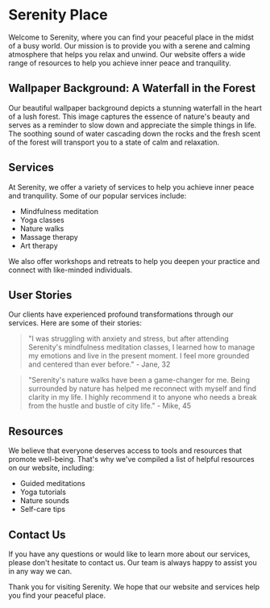 <!--font:Cabin-->

# Serenity Place

Welcome to Serenity, where you can find your peaceful place in the midst of a busy world. Our mission is to provide you with a serene and calming atmosphere that helps you relax and unwind. Our website offers a wide range of resources to help you achieve inner peace and tranquility.

## Wallpaper Background: A Waterfall in the Forest

Our beautiful wallpaper background depicts a stunning waterfall in the heart of a lush forest. This image captures the essence of nature's beauty and serves as a reminder to slow down and appreciate the simple things in life. The soothing sound of water cascading down the rocks and the fresh scent of the forest will transport you to a state of calm and relaxation.

## Services

At Serenity, we offer a variety of services to help you achieve inner peace and tranquility. Some of our popular services include:

- Mindfulness meditation
- Yoga classes
- Nature walks
- Massage therapy
- Art therapy

We also offer workshops and retreats to help you deepen your practice and connect with like-minded individuals.

## User Stories

Our clients have experienced profound transformations through our services. Here are some of their stories:

> "I was struggling with anxiety and stress, but after attending Serenity's mindfulness meditation classes, I learned how to manage my emotions and live in the present moment. I feel more grounded and centered than ever before." - Jane, 32

> "Serenity's nature walks have been a game-changer for me. Being surrounded by nature has helped me reconnect with myself and find clarity in my life. I highly recommend it to anyone who needs a break from the hustle and bustle of city life." - Mike, 45

## Resources

We believe that everyone deserves access to tools and resources that promote well-being. That's why we've compiled a list of helpful resources on our website, including:

- Guided meditations
- Yoga tutorials
- Nature sounds
- Self-care tips

## Contact Us

If you have any questions or would like to learn more about our services, please don't hesitate to contact us. Our team is always happy to assist you in any way we can.

Thank you for visiting Serenity. We hope that our website and services help you find your peaceful place.

<!--

Write me content for website with wallpaper which alt text is:

"A waterfall in the forest"

The name/title of the page should not be 1:1 copy of the alt text but rather a real content of the website which is using this wallpaper.

- Use markdown format 
- Start with heading
- Heading should be short and concise
- The content should look like a real website 
- The website should not be about the wallpaper, wallpaper is just a related background
- Heading should be contain work "wallpaper" or "background"
- Include real sections like references, contact, user stories, etc. use things relevant to the page purpose.
- Feel free to use structure like headings, bullets, numbering, blockquotes, paragraphs, horizontal lines, etc.
- You can use formatting like bold or _italic_
- You can include UTF-8 emojis
- Links should be only #hash anchors (and you can refer to the document itself)
- Do not include images


---


# Serenity - Find Your Peaceful Place

Welcome to Serenity, where you can find your peaceful place in the midst of a busy world. Our mission is to provide you with a serene and calming atmosphere that helps you relax and unwind. Our website offers a wide range of resources to help you achieve inner peace and tranquility.

## Wallpaper Background: A Waterfall in the Forest

Our beautiful wallpaper background depicts a stunning waterfall in the heart of a lush forest. This image captures the essence of nature's beauty and serves as a reminder to slow down and appreciate the simple things in life. The soothing sound of water cascading down the rocks and the fresh scent of the forest will transport you to a state of calm and relaxation.

## Services

At Serenity, we offer a variety of services to help you achieve inner peace and tranquility. Some of our popular services include:

- Mindfulness meditation
- Yoga classes
- Nature walks
- Massage therapy
- Art therapy

We also offer workshops and retreats to help you deepen your practice and connect with like-minded individuals.

## User Stories

Our clients have experienced profound transformations through our services. Here are some of their stories:

> "I was struggling with anxiety and stress, but after attending Serenity's mindfulness meditation classes, I learned how to manage my emotions and live in the present moment. I feel more grounded and centered than ever before." - Jane, 32

> "Serenity's nature walks have been a game-changer for me. Being surrounded by nature has helped me reconnect with myself and find clarity in my life. I highly recommend it to anyone who needs a break from the hustle and bustle of city life." - Mike, 45

## Resources

We believe that everyone deserves access to tools and resources that promote well-being. That's why we've compiled a list of helpful resources on our website, including:

- Guided meditations
- Yoga tutorials
- Nature sounds
- Self-care tips

## Contact Us

If you have any questions or would like to learn more about our services, please don't hesitate to contact us. Our team is always happy to assist you in any way we can.

Thank you for visiting Serenity. We hope that our website and services help you find your peaceful place.

-->
